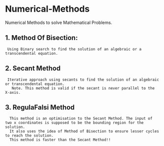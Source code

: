 # Numerical-Methods
Numerical Methods to solve Mathematical Problems.

## 1. Method Of Bisection: 
     Using Binary search to find the solution of an algebraic or a transcendental equation.

## 2. Secant Method
     Iterative approach using secants to find the solution of an algebraic or transcendental equation.
       Note. This method is valid if the secant is never parallel to the X-axis.

## 3. RegulaFalsi Method
      This method is an optimisation to the Secant Method. The input of two x coordinates is supposed to be the bounding region for the solution.
      It also uses the idea of Method of Bisection to ensure lesser cycles to reach the solution.
      This method is faster than the Secant Method!!
     
